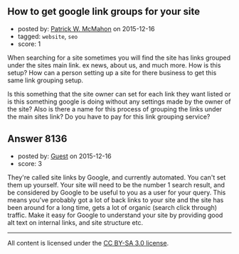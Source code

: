 ## How to get google link groups for your site

- posted by: [Patrick W. McMahon](https://stackexchange.com/users/3039095/patrick-w-mcmahon) on 2015-12-16
- tagged: `website`, `seo`
- score: 1

<p>When searching for a site sometimes you will find the site has links grouped under the sites main link. ex news, about us, and much more. How is this setup? How can a person setting up a site for there business to get this same link grouping setup. </p>

<p>Is this something that the site owner can set for each link they want listed or is this something  google is doing without any settings made by the owner of the site? Also is there a name for this process of grouping the links under the main sites link? Do you have to pay for this link grouping service? </p>



## Answer 8136

- posted by: [Guest](https://stackexchange.com/users/7485300/guest) on 2015-12-16
- score: 3

<p>They're called site links by Google, and currently automated. You can't set them up yourself. Your site will need to be the number 1 search result, and be considered by Google to be useful to you as a user for your query. This means you've probably got a lot of back links to your site and the site has been around for a long time, gets a lot of organic (search click through) traffic.  Make it easy for Google to understand your site by providing good alt text on internal links, and site structure etc.</p>




---

All content is licensed under the [CC BY-SA 3.0 license](https://creativecommons.org/licenses/by-sa/3.0/).
